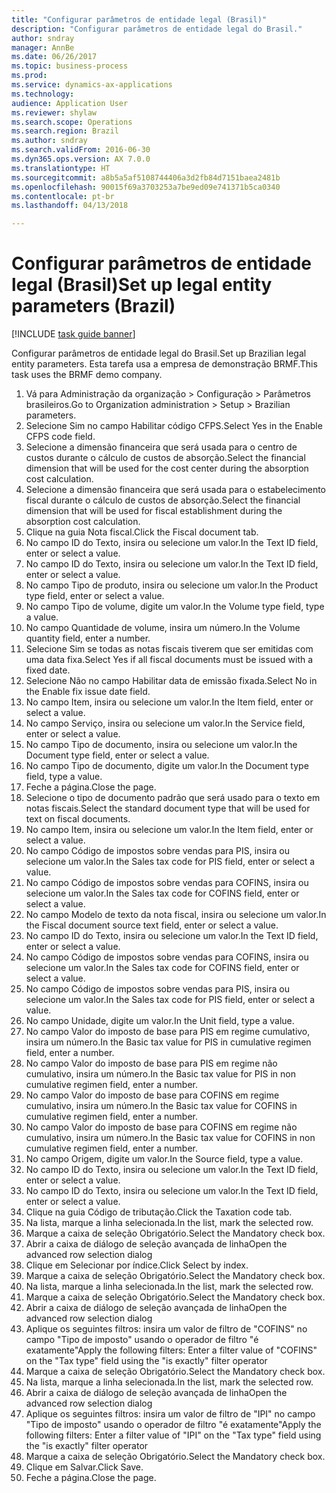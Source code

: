 ```yaml
--- 
title: "Configurar parâmetros de entidade legal (Brasil)"
description: "Configurar parâmetros de entidade legal do Brasil."
author: sndray
manager: AnnBe
ms.date: 06/26/2017
ms.topic: business-process
ms.prod: 
ms.service: dynamics-ax-applications
ms.technology: 
audience: Application User
ms.reviewer: shylaw
ms.search.scope: Operations
ms.search.region: Brazil
ms.author: sndray
ms.search.validFrom: 2016-06-30
ms.dyn365.ops.version: AX 7.0.0
ms.translationtype: HT
ms.sourcegitcommit: a8b5a5af5108744406a3d2fb84d7151baea2481b
ms.openlocfilehash: 90015f69a3703253a7be9ed09e741371b5ca0340
ms.contentlocale: pt-br
ms.lasthandoff: 04/13/2018

---
```

# <a name="set-up-legal-entity-parameters-brazil"></a><span data-ttu-id="cbcfa-103">Configurar parâmetros de entidade legal (Brasil)</span><span class="sxs-lookup"><span data-stu-id="cbcfa-103">Set up legal entity parameters (Brazil)</span></span>

[!INCLUDE [task guide banner](../../includes/task-guide-banner.md)]

<span data-ttu-id="cbcfa-104">Configurar parâmetros de entidade legal do Brasil.</span><span class="sxs-lookup"><span data-stu-id="cbcfa-104">Set up Brazilian legal entity parameters.</span></span> <span data-ttu-id="cbcfa-105">Esta tarefa usa a empresa de demonstração BRMF.</span><span class="sxs-lookup"><span data-stu-id="cbcfa-105">This task uses the BRMF demo company.</span></span>

1. <span data-ttu-id="cbcfa-106">Vá para Administração da organização > Configuração > Parâmetros brasileiros.</span><span class="sxs-lookup"><span data-stu-id="cbcfa-106">Go to Organization administration > Setup > Brazilian parameters.</span></span>
2. <span data-ttu-id="cbcfa-107">Selecione Sim no campo Habilitar código CFPS.</span><span class="sxs-lookup"><span data-stu-id="cbcfa-107">Select Yes in the Enable CFPS code field.</span></span>
3. <span data-ttu-id="cbcfa-108">Selecione a dimensão financeira que será usada para o centro de custos durante o cálculo de custos de absorção.</span><span class="sxs-lookup"><span data-stu-id="cbcfa-108">Select the financial dimension that will be used for the cost center during the absorption cost calculation.</span></span>
4. <span data-ttu-id="cbcfa-109">Selecione a dimensão financeira que será usada para o estabelecimento fiscal durante o cálculo de custos de absorção.</span><span class="sxs-lookup"><span data-stu-id="cbcfa-109">Select the financial dimension that will be used for fiscal establishment during the absorption cost calculation.</span></span>
5. <span data-ttu-id="cbcfa-110">Clique na guia Nota fiscal.</span><span class="sxs-lookup"><span data-stu-id="cbcfa-110">Click the Fiscal document tab.</span></span>
6. <span data-ttu-id="cbcfa-111">No campo ID do Texto, insira ou selecione um valor.</span><span class="sxs-lookup"><span data-stu-id="cbcfa-111">In the Text ID field, enter or select a value.</span></span>
7. <span data-ttu-id="cbcfa-112">No campo ID do Texto, insira ou selecione um valor.</span><span class="sxs-lookup"><span data-stu-id="cbcfa-112">In the Text ID field, enter or select a value.</span></span>
8. <span data-ttu-id="cbcfa-113">No campo Tipo de produto, insira ou selecione um valor.</span><span class="sxs-lookup"><span data-stu-id="cbcfa-113">In the Product type field, enter or select a value.</span></span>
9. <span data-ttu-id="cbcfa-114">No campo Tipo de volume, digite um valor.</span><span class="sxs-lookup"><span data-stu-id="cbcfa-114">In the Volume type field, type a value.</span></span>
10. <span data-ttu-id="cbcfa-115">No campo Quantidade de volume, insira um número.</span><span class="sxs-lookup"><span data-stu-id="cbcfa-115">In the Volume quantity field, enter a number.</span></span>
11. <span data-ttu-id="cbcfa-116">Selecione Sim se todas as notas fiscais tiverem que ser emitidas com uma data fixa.</span><span class="sxs-lookup"><span data-stu-id="cbcfa-116">Select Yes if all fiscal documents must be issued with a fixed date.</span></span>
12. <span data-ttu-id="cbcfa-117">Selecione Não no campo Habilitar data de emissão fixada.</span><span class="sxs-lookup"><span data-stu-id="cbcfa-117">Select No in the Enable fix issue date field.</span></span>
13. <span data-ttu-id="cbcfa-118">No campo Item, insira ou selecione um valor.</span><span class="sxs-lookup"><span data-stu-id="cbcfa-118">In the Item field, enter or select a value.</span></span>
14. <span data-ttu-id="cbcfa-119">No campo Serviço, insira ou selecione um valor.</span><span class="sxs-lookup"><span data-stu-id="cbcfa-119">In the Service field, enter or select a value.</span></span>
15. <span data-ttu-id="cbcfa-120">No campo Tipo de documento, insira ou selecione um valor.</span><span class="sxs-lookup"><span data-stu-id="cbcfa-120">In the Document type field, enter or select a value.</span></span>
16. <span data-ttu-id="cbcfa-121">No campo Tipo de documento, digite um valor.</span><span class="sxs-lookup"><span data-stu-id="cbcfa-121">In the Document type field, type a value.</span></span>
17. <span data-ttu-id="cbcfa-122">Feche a página.</span><span class="sxs-lookup"><span data-stu-id="cbcfa-122">Close the page.</span></span>
18. <span data-ttu-id="cbcfa-123">Selecione o tipo de documento padrão que será usado para o texto em notas fiscais.</span><span class="sxs-lookup"><span data-stu-id="cbcfa-123">Select the standard document type that will be used for text on fiscal documents.</span></span>
19. <span data-ttu-id="cbcfa-124">No campo Item, insira ou selecione um valor.</span><span class="sxs-lookup"><span data-stu-id="cbcfa-124">In the Item field, enter or select a value.</span></span>
20. <span data-ttu-id="cbcfa-125">No campo Código de impostos sobre vendas para PIS, insira ou selecione um valor.</span><span class="sxs-lookup"><span data-stu-id="cbcfa-125">In the Sales tax code for PIS field, enter or select a value.</span></span>
21. <span data-ttu-id="cbcfa-126">No campo Código de impostos sobre vendas para COFINS, insira ou selecione um valor.</span><span class="sxs-lookup"><span data-stu-id="cbcfa-126">In the Sales tax code for COFINS field, enter or select a value.</span></span>
22. <span data-ttu-id="cbcfa-127">No campo Modelo de texto da nota fiscal, insira ou selecione um valor.</span><span class="sxs-lookup"><span data-stu-id="cbcfa-127">In the Fiscal document source text field, enter or select a value.</span></span>
23. <span data-ttu-id="cbcfa-128">No campo ID do Texto, insira ou selecione um valor.</span><span class="sxs-lookup"><span data-stu-id="cbcfa-128">In the Text ID field, enter or select a value.</span></span>
24. <span data-ttu-id="cbcfa-129">No campo Código de impostos sobre vendas para COFINS, insira ou selecione um valor.</span><span class="sxs-lookup"><span data-stu-id="cbcfa-129">In the Sales tax code for COFINS field, enter or select a value.</span></span>
25. <span data-ttu-id="cbcfa-130">No campo Código de impostos sobre vendas para PIS, insira ou selecione um valor.</span><span class="sxs-lookup"><span data-stu-id="cbcfa-130">In the Sales tax code for PIS field, enter or select a value.</span></span>
26. <span data-ttu-id="cbcfa-131">No campo Unidade, digite um valor.</span><span class="sxs-lookup"><span data-stu-id="cbcfa-131">In the Unit field, type a value.</span></span>
27. <span data-ttu-id="cbcfa-132">No campo Valor do imposto de base para PIS em regime cumulativo, insira um número.</span><span class="sxs-lookup"><span data-stu-id="cbcfa-132">In the Basic tax value for PIS in cumulative regimen field, enter a number.</span></span>
28. <span data-ttu-id="cbcfa-133">No campo Valor do imposto de base para PIS em regime não cumulativo, insira um número.</span><span class="sxs-lookup"><span data-stu-id="cbcfa-133">In the Basic tax value for PIS in non cumulative regimen field, enter a number.</span></span>
29. <span data-ttu-id="cbcfa-134">No campo Valor do imposto de base para COFINS em regime cumulativo, insira um número.</span><span class="sxs-lookup"><span data-stu-id="cbcfa-134">In the Basic tax value for COFINS in cumulative regimen field, enter a number.</span></span>
30. <span data-ttu-id="cbcfa-135">No campo Valor do imposto de base para COFINS em regime não cumulativo, insira um número.</span><span class="sxs-lookup"><span data-stu-id="cbcfa-135">In the Basic tax value for COFINS in non cumulative regimen field, enter a number.</span></span>
31. <span data-ttu-id="cbcfa-136">No campo Origem, digite um valor.</span><span class="sxs-lookup"><span data-stu-id="cbcfa-136">In the Source field, type a value.</span></span>
32. <span data-ttu-id="cbcfa-137">No campo ID do Texto, insira ou selecione um valor.</span><span class="sxs-lookup"><span data-stu-id="cbcfa-137">In the Text ID field, enter or select a value.</span></span>
33. <span data-ttu-id="cbcfa-138">No campo ID do Texto, insira ou selecione um valor.</span><span class="sxs-lookup"><span data-stu-id="cbcfa-138">In the Text ID field, enter or select a value.</span></span>
34. <span data-ttu-id="cbcfa-139">Clique na guia Código de tributação.</span><span class="sxs-lookup"><span data-stu-id="cbcfa-139">Click the Taxation code tab.</span></span>
35. <span data-ttu-id="cbcfa-140">Na lista, marque a linha selecionada.</span><span class="sxs-lookup"><span data-stu-id="cbcfa-140">In the list, mark the selected row.</span></span>
36. <span data-ttu-id="cbcfa-141">Marque a caixa de seleção Obrigatório.</span><span class="sxs-lookup"><span data-stu-id="cbcfa-141">Select the Mandatory check box.</span></span>
37. <span data-ttu-id="cbcfa-142">Abrir a caixa de diálogo de seleção avançada de linha</span><span class="sxs-lookup"><span data-stu-id="cbcfa-142">Open the advanced row selection dialog</span></span>
38. <span data-ttu-id="cbcfa-143">Clique em Selecionar por índice.</span><span class="sxs-lookup"><span data-stu-id="cbcfa-143">Click Select by index.</span></span>
39. <span data-ttu-id="cbcfa-144">Marque a caixa de seleção Obrigatório.</span><span class="sxs-lookup"><span data-stu-id="cbcfa-144">Select the Mandatory check box.</span></span>
40. <span data-ttu-id="cbcfa-145">Na lista, marque a linha selecionada.</span><span class="sxs-lookup"><span data-stu-id="cbcfa-145">In the list, mark the selected row.</span></span>
41. <span data-ttu-id="cbcfa-146">Marque a caixa de seleção Obrigatório.</span><span class="sxs-lookup"><span data-stu-id="cbcfa-146">Select the Mandatory check box.</span></span>
42. <span data-ttu-id="cbcfa-147">Abrir a caixa de diálogo de seleção avançada de linha</span><span class="sxs-lookup"><span data-stu-id="cbcfa-147">Open the advanced row selection dialog</span></span>
43. <span data-ttu-id="cbcfa-148">Aplique os seguintes filtros: insira um valor de filtro de "COFINS" no campo "Tipo de imposto" usando o operador de filtro "é exatamente"</span><span class="sxs-lookup"><span data-stu-id="cbcfa-148">Apply the following filters: Enter a filter value of "COFINS" on the "Tax type" field using the "is exactly" filter operator</span></span>
44. <span data-ttu-id="cbcfa-149">Marque a caixa de seleção Obrigatório.</span><span class="sxs-lookup"><span data-stu-id="cbcfa-149">Select the Mandatory check box.</span></span>
45. <span data-ttu-id="cbcfa-150">Na lista, marque a linha selecionada.</span><span class="sxs-lookup"><span data-stu-id="cbcfa-150">In the list, mark the selected row.</span></span>
46. <span data-ttu-id="cbcfa-151">Abrir a caixa de diálogo de seleção avançada de linha</span><span class="sxs-lookup"><span data-stu-id="cbcfa-151">Open the advanced row selection dialog</span></span>
47. <span data-ttu-id="cbcfa-152">Aplique os seguintes filtros: insira um valor de filtro de "IPI" no campo "Tipo de imposto" usando o operador de filtro "é exatamente"</span><span class="sxs-lookup"><span data-stu-id="cbcfa-152">Apply the following filters: Enter a filter value of "IPI" on the "Tax type" field using the "is exactly" filter operator</span></span>
48. <span data-ttu-id="cbcfa-153">Marque a caixa de seleção Obrigatório.</span><span class="sxs-lookup"><span data-stu-id="cbcfa-153">Select the Mandatory check box.</span></span>
49. <span data-ttu-id="cbcfa-154">Clique em Salvar.</span><span class="sxs-lookup"><span data-stu-id="cbcfa-154">Click Save.</span></span>
50. <span data-ttu-id="cbcfa-155">Feche a página.</span><span class="sxs-lookup"><span data-stu-id="cbcfa-155">Close the page.</span></span>


